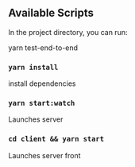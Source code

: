 ## Available Scripts

In the project directory, you can run:

yarn test-end-to-end


### `yarn install`

install dependencies

### `yarn start:watch`

Launches server

### `cd client && yarn start`

Launches server front


